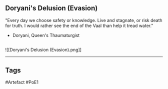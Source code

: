 ## Doryani's Delusion (Evasion)
"Every day we choose safety or knowledge. Live and stagnate, or risk death for truth.
I would rather see the end of the Vaal than help it tread water."
- Doryani, Queen's Thaumaturgist
##
![[Doryani's Delusion (Evasion).png]]

---
## Tags
#Artefact
#PoE1